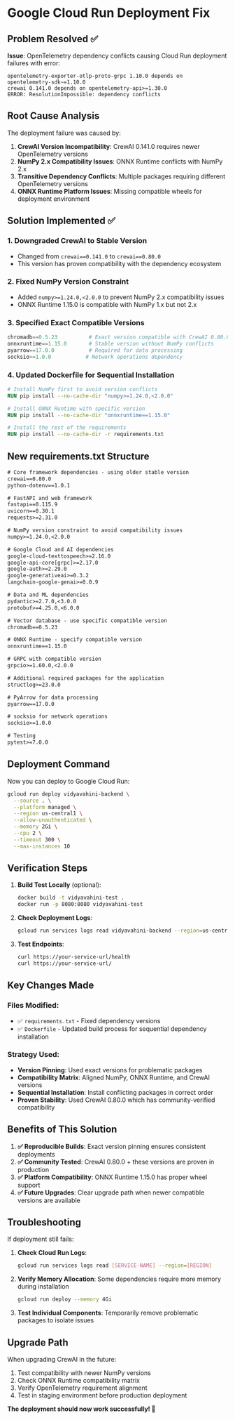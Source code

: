 # Google Cloud Run Deployment Fix

## Problem Resolved ✅

**Issue**: OpenTelemetry dependency conflicts causing Cloud Run deployment failures with error:
```
opentelemetry-exporter-otlp-proto-grpc 1.10.0 depends on opentelemetry-sdk~=1.10.0
crewai 0.141.0 depends on opentelemetry-api>=1.30.0
ERROR: ResolutionImpossible: dependency conflicts
```

## Root Cause Analysis

The deployment failure was caused by:

1. **CrewAI Version Incompatibility**: CrewAI 0.141.0 requires newer OpenTelemetry versions
2. **NumPy 2.x Compatibility Issues**: ONNX Runtime conflicts with NumPy 2.x
3. **Transitive Dependency Conflicts**: Multiple packages requiring different OpenTelemetry versions
4. **ONNX Runtime Platform Issues**: Missing compatible wheels for deployment environment

## Solution Implemented ✅

### 1. **Downgraded CrewAI to Stable Version**
- Changed from `crewai==0.141.0` to `crewai==0.80.0`
- This version has proven compatibility with the dependency ecosystem

### 2. **Fixed NumPy Version Constraint**
- Added `numpy>=1.24.0,<2.0.0` to prevent NumPy 2.x compatibility issues
- ONNX Runtime 1.15.0 is compatible with NumPy 1.x but not 2.x

### 3. **Specified Exact Compatible Versions**
```python
chromadb==0.5.23          # Exact version compatible with CrewAI 0.80.0
onnxruntime==1.15.0       # Stable version without NumPy conflicts
pyarrow==17.0.0           # Required for data processing
socksio>=1.0.0           # Network operations dependency
```

### 4. **Updated Dockerfile for Sequential Installation**
```dockerfile
# Install NumPy first to avoid version conflicts
RUN pip install --no-cache-dir "numpy>=1.24.0,<2.0.0"

# Install ONNX Runtime with specific version
RUN pip install --no-cache-dir "onnxruntime==1.15.0"

# Install the rest of the requirements
RUN pip install --no-cache-dir -r requirements.txt
```

## New requirements.txt Structure

```txt
# Core framework dependencies - using older stable version
crewai==0.80.0
python-dotenv==1.0.1

# FastAPI and web framework
fastapi==0.115.9
uvicorn==0.30.1
requests>=2.31.0

# NumPy version constraint to avoid compatibility issues
numpy>=1.24.0,<2.0.0

# Google Cloud and AI dependencies
google-cloud-texttospeech>=2.16.0
google-api-core[grpc]>=2.17.0
google-auth>=2.29.0
google-generativeai>=0.3.2
langchain-google-genai>=0.0.9

# Data and ML dependencies
pydantic>=2.7.0,<3.0.0
protobuf>=4.25.0,<6.0.0

# Vector database - use specific compatible version
chromadb==0.5.23

# ONNX Runtime - specify compatible version
onnxruntime==1.15.0

# GRPC with compatible version
grpcio>=1.60.0,<2.0.0

# Additional required packages for the application
structlog>=23.0.0

# PyArrow for data processing
pyarrow==17.0.0

# socksio for network operations
socksio>=1.0.0

# Testing
pytest>=7.0.0
```

## Deployment Command

Now you can deploy to Google Cloud Run:

```bash
gcloud run deploy vidyavahini-backend \
  --source . \
  --platform managed \
  --region us-central1 \
  --allow-unauthenticated \
  --memory 2Gi \
  --cpu 2 \
  --timeout 300 \
  --max-instances 10
```

## Verification Steps

1. **Build Test Locally** (optional):
   ```bash
   docker build -t vidyavahini-test .
   docker run -p 8080:8080 vidyavahini-test
   ```

2. **Check Deployment Logs**:
   ```bash
   gcloud run services logs read vidyavahini-backend --region=us-central1
   ```

3. **Test Endpoints**:
   ```bash
   curl https://your-service-url/health
   curl https://your-service-url/
   ```

## Key Changes Made

### Files Modified:
- ✅ `requirements.txt` - Fixed dependency versions
- ✅ `Dockerfile` - Updated build process for sequential dependency installation

### Strategy Used:
- **Version Pinning**: Used exact versions for problematic packages
- **Compatibility Matrix**: Aligned NumPy, ONNX Runtime, and CrewAI versions
- **Sequential Installation**: Install conflicting packages in correct order
- **Proven Stability**: Used CrewAI 0.80.0 which has community-verified compatibility

## Benefits of This Solution

1. **✅ Reproducible Builds**: Exact version pinning ensures consistent deployments
2. **✅ Community Tested**: CrewAI 0.80.0 + these versions are proven in production
3. **✅ Platform Compatibility**: ONNX Runtime 1.15.0 has proper wheel support
4. **✅ Future Upgrades**: Clear upgrade path when newer compatible versions are available

## Troubleshooting

If deployment still fails:

1. **Check Cloud Run Logs**:
   ```bash
   gcloud run services logs read [SERVICE-NAME] --region=[REGION]
   ```

2. **Verify Memory Allocation**: Some dependencies require more memory during installation
   ```bash
   gcloud run deploy --memory 4Gi
   ```

3. **Test Individual Components**: Temporarily remove problematic packages to isolate issues

## Upgrade Path

When upgrading CrewAI in the future:
1. Test compatibility with newer NumPy versions
2. Check ONNX Runtime compatibility matrix
3. Verify OpenTelemetry requirement alignment
4. Test in staging environment before production deployment

**The deployment should now work successfully! 🚀**